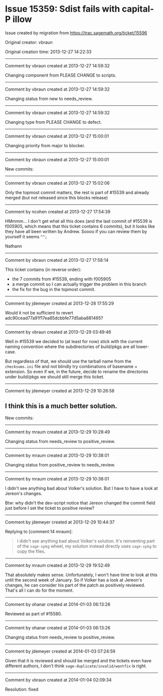 # Issue 15359: Sdist fails with capital-P illow

Issue created by migration from https://trac.sagemath.org/ticket/15596

Original creator: vbraun

Original creation time: 2013-12-27 14:22:33




---

Comment by vbraun created at 2013-12-27 14:59:32

Changing component from PLEASE CHANGE to scripts.


---

Comment by vbraun created at 2013-12-27 14:59:32

Changing status from new to needs_review.


---

Comment by vbraun created at 2013-12-27 14:59:32

Changing type from PLEASE CHANGE to defect.


---

Comment by vbraun created at 2013-12-27 15:00:01

Changing priority from major to blocker.


---

Comment by vbraun created at 2013-12-27 15:00:01

New commits:


---

Comment by vbraun created at 2013-12-27 15:02:06

Only the topmost commit matters, the rest is part of #15539 and already merged (but not released since this blocks release)


---

Comment by ncohen created at 2013-12-27 17:54:39

HMmmm... I don't get what all this does (and the last commit of #15539 is f005905, which means that this ticket contains 6 commits), but it looks like they have all been written by Andrew. Soooo if you can review them by yourself it seems `^^;`

Nathann


---

Comment by vbraun created at 2013-12-27 17:58:14

This ticket contains (in reverse order):
* the 7 commits from #15539, ending with f005905
* a merge commit so I can actually trigger the problem in this branch
* the fix for the bug in the topmost commit.


---

Comment by jdemeyer created at 2013-12-28 17:55:29

Would it not be sufficient to revert adc90cead77a91f17ea85dcbbfe77d5aba881465?


---

Comment by vbraun created at 2013-12-29 03:49:46

Well in #15539 we decided to (at least for now) stick with the current naming convention where the subdirectories of build/pkgs are all lower-case. 

But regardless of that, we should use the tarball name from the `checksums.ini` file and not blindly try combinations of basename + extension. So even if we, in the future, decide to rename the directories under build/pkgs we should still merge this ticket.


---

Comment by jdemeyer created at 2013-12-29 10:26:58

I think this is a much better solution.
----
New commits:


---

Comment by mraum created at 2013-12-29 10:28:49

Changing status from needs_review to positive_review.


---

Comment by mraum created at 2013-12-29 10:38:01

Changing status from positive_review to needs_review.


---

Comment by mraum created at 2013-12-29 10:38:01

I didn't see anything bad about Volker's solution. But I have to have a look at Jereon's changes.

Btw: why didn't the dev-script notice that Jereon changed the commit field just before I set the ticket to positive review?


---

Comment by jdemeyer created at 2013-12-29 10:44:37

Replying to [comment:14 mraum]:
> I didn't see anything bad about Volker's solution.
It's reinventing part of the `sage-spkg` wheel, my solution instead directly uses `sage-spkg` to copy the files.


---

Comment by mraum created at 2013-12-29 19:52:49

That absolutely makes sense. Unfortunately, I won't have time to look at this until the second week of January. So if Volker has a look at Jereon's changes, he can consider his part of the patch as positively reviewed. That's all I can do for the moment.


---

Comment by ohanar created at 2014-01-03 06:13:26

Reviewed as part of #15580.


---

Comment by ohanar created at 2014-01-03 06:13:26

Changing status from needs_review to positive_review.


---

Comment by jdemeyer created at 2014-01-03 07:24:59

Given that it is reviewed and should be merged and the tickets even have different authors, I don't think `sage-duplicate/invalid/wontfix` is right.


---

Comment by vbraun created at 2014-01-04 02:09:34

Resolution: fixed
